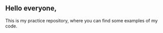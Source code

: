 <h2><b>Hello everyone,</b></h2>

This is my practice repository, where you can find some examples of my code.
